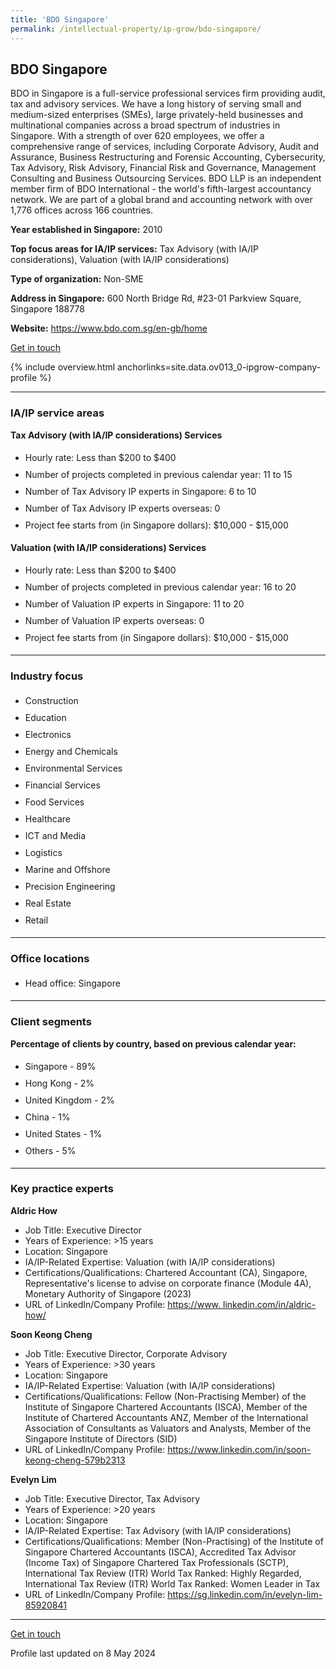 ```yaml
---
title: 'BDO Singapore'
permalink: /intellectual-property/ip-grow/bdo-singapore/
---
```


## BDO Singapore

BDO in Singapore is a full-service professional services firm providing audit, tax and advisory services. We have a long history of serving small and medium-sized enterprises (SMEs), large privately-held businesses and multinational companies across a broad spectrum of industries in Singapore. With a strength of over 620 employees, we offer a comprehensive range of services, including Corporate Advisory, Audit and Assurance, Business Restructuring and Forensic Accounting, Cybersecurity, Tax Advisory, Risk Advisory, Financial Risk and Governance, Management Consulting and Business Outsourcing Services. BDO LLP is an independent member firm of BDO International - the world's fifth-largest accountancy network. We are part of a global brand and accounting network with over 1,776 offices across 166 countries.

<b>Year established in Singapore:</b> 2010

<b>Top focus areas for IA/IP services:</b> Tax Advisory (with IA/IP considerations), Valuation (with IA/IP considerations)

<b>Type of organization:</b> Non-SME

<b>Address in Singapore:</b> 600 North Bridge Rd, #23-01 Parkview Square, Singapore 188778

<b>Website:</b> <a href='https://www.bdo.com.sg/en-gb/home'>https://www.bdo.com.sg/en-gb/home</a>

<a class='btn' href='https://form.gov.sg/64ab4ac8ce11aa0012f53127' target='_blank' rel='noopener'>Get in touch</a>

{% include overview.html anchorlinks=site.data.ov013_0-ipgrow-company-profile %}

---
<a name='ip-related-service-areas'></a>
### IA/IP service areas

**Tax Advisory (with IA/IP considerations) Services**

<ul>
<li style='line-height: 27px; margin: 0px 0px !important'>Hourly rate:  Less than $200 to $400</li>
<li style='line-height: 27px; margin: 0px 0px !important'>Number of projects completed in previous calendar year: 11 to 15</li>
<li style='line-height: 27px; margin: 0px 0px !important'>Number of Tax Advisory IP experts in Singapore: 6 to 10</li>
<li style='line-height: 27px; margin: 0px 0px !important'>Number of Tax Advisory IP experts overseas: 0</li>
<li style='line-height: 27px; margin: 0px 0px !important'>Project fee starts from (in Singapore dollars):  $10,000 - $15,000</li>
</ul>

**Valuation (with IA/IP considerations) Services**

<ul>
<li style='line-height: 27px; margin: 0px 0px !important'>Hourly rate:  Less than $200 to $400</li>
<li style='line-height: 27px; margin: 0px 0px !important'>Number of projects completed in previous calendar year: 16 to 20</li>
<li style='line-height: 27px; margin: 0px 0px !important'>Number of Valuation IP experts in Singapore: 11 to 20</li>
<li style='line-height: 27px; margin: 0px 0px !important'>Number of Valuation IP experts overseas: 0</li>
<li style='line-height: 27px; margin: 0px 0px !important'>Project fee starts from (in Singapore dollars):  $10,000 - $15,000</li>
</ul>

---
<a name='industry-focus'></a>
### Industry focus

<ul><li style='line-height: 27px; margin: 0px 0px !important'> Construction</li><li style='line-height: 27px; margin: 0px 0px !important'>Education</li><li style='line-height: 27px; margin: 0px 0px !important'>Electronics</li><li style='line-height: 27px; margin: 0px 0px !important'>Energy and Chemicals</li><li style='line-height: 27px; margin: 0px 0px !important'>Environmental Services</li><li style='line-height: 27px; margin: 0px 0px !important'>Financial Services</li><li style='line-height: 27px; margin: 0px 0px !important'>Food Services</li><li style='line-height: 27px; margin: 0px 0px !important'>Healthcare</li><li style='line-height: 27px; margin: 0px 0px !important'>ICT and Media</li><li style='line-height: 27px; margin: 0px 0px !important'>Logistics</li><li style='line-height: 27px; margin: 0px 0px !important'>Marine and Offshore</li><li style='line-height: 27px; margin: 0px 0px !important'>Precision Engineering</li><li style='line-height: 27px; margin: 0px 0px !important'>Real Estate</li><li style='line-height: 27px; margin: 0px 0px !important'>Retail</li></ul>

---
<a name='office-locations'></a>
### Office locations

<ul><li style='line-height: 27px; margin: 0px 0px !important'> Head office: Singapore</li></ul>

---
<a name='client-segments'></a>
### Client segments

**Percentage of clients by country, based on previous calendar year:**

<ul><li style='line-height: 27px; margin: 0px 0px !important'> Singapore - 89%	</li><li style='line-height: 27px; margin: 0px 0px !important'>Hong Kong - 2%	</li><li style='line-height: 27px; margin: 0px 0px !important'>United Kingdom - 2%	</li><li style='line-height: 27px; margin: 0px 0px !important'>China - 1%</li><li style='line-height: 27px; margin: 0px 0px !important'>United States - 1%	</li><li style='line-height: 27px; margin: 0px 0px !important'>Others - 5%</li></ul>

---
<a name='key-practice-experts'></a>
### Key practice experts

**Aldric How**

- Job Title: Executive Director
- Years of Experience: >15 years
- Location: Singapore
- IA/IP-Related Expertise: Valuation (with IA/IP considerations)
- Certifications/Qualifications: Chartered Accountant (CA), Singapore, Representative's license to advise on corporate finance (Module 4A), Monetary Authority of Singapore (2023)
- URL of LinkedIn/Company Profile: <a href="https://www. linkedin.com/in/aldric-how/" target="_blank" rel="noopener">https://www. linkedin.com/in/aldric-how/</a>


**Soon Keong Cheng**

- Job Title: Executive Director, Corporate Advisory
- Years of Experience: >30 years
- Location: Singapore
- IA/IP-Related Expertise: Valuation (with IA/IP considerations)
- Certifications/Qualifications: Fellow (Non-Practising Member) of the Institute of Singapore Chartered Accountants (ISCA), Member of the Institute of Chartered Accountants ANZ, Member of the International Association of Consultants as Valuators and Analysts, Member of the Singapore Institute of Directors (SID)
- URL of LinkedIn/Company Profile: <a href="https://www.linkedin.com/in/soon-keong-cheng-579b2313" target="_blank" rel="noopener">https://www.linkedin.com/in/soon-keong-cheng-579b2313</a>

**Evelyn Lim**

- Job Title: Executive Director, Tax Advisory
- Years of Experience: >20 years
- Location: Singapore
- IA/IP-Related Expertise: Tax Advisory (with IA/IP considerations)
- Certifications/Qualifications: Member (Non-Practising) of the Institute of Singapore Chartered Accountants (ISCA), Accredited Tax Advisor (Income Tax) of Singapore Chartered Tax Professionals (SCTP), International Tax Review (ITR) World Tax Ranked: Highly Regarded, International Tax Review (ITR) World Tax Ranked: Women Leader in Tax
- URL of LinkedIn/Company Profile: <a href="https://sg.linkedin.com/in/evelyn-lim-85920841" target="_blank" rel="noopener">https://sg.linkedin.com/in/evelyn-lim-85920841</a>

---
<p>
<a class='btn' href='https://form.gov.sg/64ab4ac8ce11aa0012f53127' target='_blank' rel='noopener'>Get in touch</a>
</p>
Profile last updated on 8 May 2024
